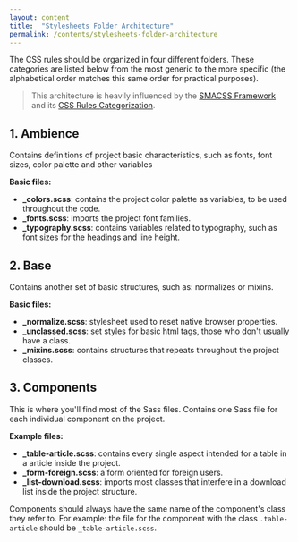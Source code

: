 ```yaml
---
layout: content
title:  "Stylesheets Folder Architecture"
permalink: /contents/stylesheets-folder-architecture
---
```


The CSS rules should be organized in four different folders. These categories are listed below from the most generic to the more specific (the alphabetical order matches this same order for practical purposes).

> This architecture is heavily influenced by the [SMACSS Framework](https://smacss.com) and its [CSS Rules Categorization](https://smacss.com/book/categorizing).

## 1. Ambience

Contains definitions of project basic characteristics, such as fonts, font sizes, color palette and other variables

**Basic files:**
- **_colors.scss**: contains the project color palette as variables, to be used throughout the code.
- **_fonts.scss**: imports the project font families.
- **_typography.scss**: contains variables related to typography, such as font sizes for the headings and line height.

## 2. Base

Contains another set of basic structures, such as: normalizes or mixins.

**Basic files:**
- **_normalize.scss**: stylesheet used to reset native browser properties.
- **_unclassed.scss**: set styles for basic html tags, those who don't usually have a class.
- **_mixins.scss**: contains structures that repeats throughout the project classes.

## 3. Components

This is where you'll find most of the Sass files. Contains one Sass file for each individual component on the project.

**Example files:**
- **_table-article.scss**: contains every single aspect intended for a table in a article inside the project.
- **_form-foreign.scss**: a form oriented for foreign users.
- **_list-download.scss**: imports most classes that interfere in a download list inside the project structure.

Components should always have the same name of the component's class they refer to. For example: the file for the component with the class `.table-article` should be `_table-article.scss`.
